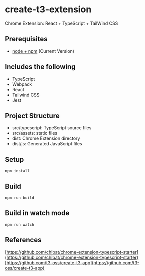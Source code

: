 # create-t3-extension

Chrome Extension: React + TypeScript + TailWind CSS

## Prerequisites

- [node + npm](https://nodejs.org/) (Current Version)

## Includes the following

- TypeScript
- Webpack
- React
- Tailwind CSS
- Jest

## Project Structure

- src/typescript: TypeScript source files
- src/assets: static files
- dist: Chrome Extension directory
- dist/js: Generated JavaScript files

## Setup

```
npm install
```

## Build

```
npm run build
```

## Build in watch mode

```
npm run watch
```

## References
[https://github.com/chibat/chrome-extension-typescript-starter](https://github.com/chibat/chrome-extension-typescript-starter)
[https://github.com/t3-oss/create-t3-app](https://github.com/t3-oss/create-t3-app)
